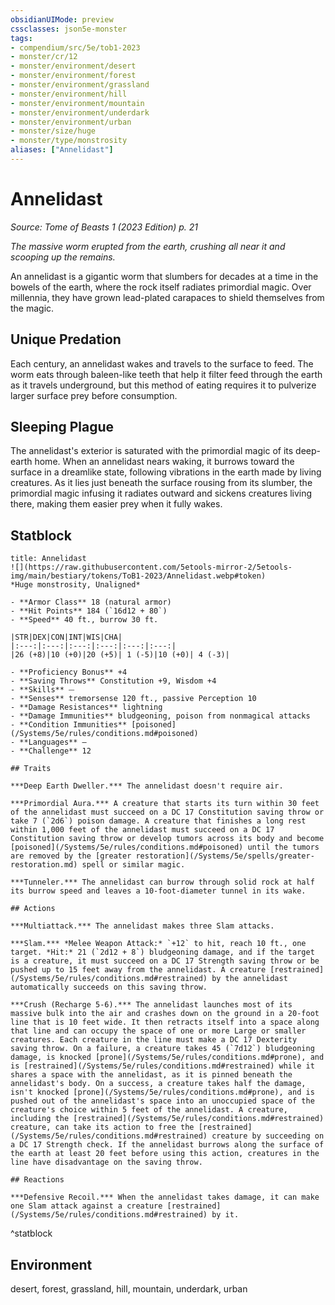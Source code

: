 ```yaml
---
obsidianUIMode: preview
cssclasses: json5e-monster
tags:
- compendium/src/5e/tob1-2023
- monster/cr/12
- monster/environment/desert
- monster/environment/forest
- monster/environment/grassland
- monster/environment/hill
- monster/environment/mountain
- monster/environment/underdark
- monster/environment/urban
- monster/size/huge
- monster/type/monstrosity
aliases: ["Annelidast"]
---
```

# Annelidast
*Source: Tome of Beasts 1 (2023 Edition) p. 21*  

*The massive worm erupted from the earth, crushing all near it and scooping up the remains.*

An annelidast is a gigantic worm that slumbers for decades at a time in the bowels of the earth, where the rock itself radiates primordial magic. Over millennia, they have grown lead-plated carapaces to shield themselves from the magic.

## Unique Predation

Each century, an annelidast wakes and travels to the surface to feed. The worm eats through baleen-like teeth that help it filter feed through the earth as it travels underground, but this method of eating requires it to pulverize larger surface prey before consumption.

## Sleeping Plague

The annelidast's exterior is saturated with the primordial magic of its deep-earth home. When an annelidast nears waking, it burrows toward the surface in a dreamlike state, following vibrations in the earth made by living creatures. As it lies just beneath the surface rousing from its slumber, the primordial magic infusing it radiates outward and sickens creatures living there, making them easier prey when it fully wakes.

## Statblock

```ad-statblock
title: Annelidast
![](https://raw.githubusercontent.com/5etools-mirror-2/5etools-img/main/bestiary/tokens/ToB1-2023/Annelidast.webp#token)
*Huge monstrosity, Unaligned*

- **Armor Class** 18 (natural armor)
- **Hit Points** 184 (`16d12 + 80`)
- **Speed** 40 ft., burrow 30 ft.

|STR|DEX|CON|INT|WIS|CHA|
|:---:|:---:|:---:|:---:|:---:|:---:|
|26 (+8)|10 (+0)|20 (+5)| 1 (-5)|10 (+0)| 4 (-3)|

- **Proficiency Bonus** +4
- **Saving Throws** Constitution +9, Wisdom +4
- **Skills** ⏤
- **Senses** tremorsense 120 ft., passive Perception 10
- **Damage Resistances** lightning
- **Damage Immunities** bludgeoning, poison from nonmagical attacks
- **Condition Immunities** [poisoned](/Systems/5e/rules/conditions.md#poisoned)
- **Languages** —
- **Challenge** 12

## Traits

***Deep Earth Dweller.*** The annelidast doesn't require air.

***Primordial Aura.*** A creature that starts its turn within 30 feet of the annelidast must succeed on a DC 17 Constitution saving throw or take 7 (`2d6`) poison damage. A creature that finishes a long rest within 1,000 feet of the annelidast must succeed on a DC 17 Constitution saving throw or develop tumors across its body and become [poisoned](/Systems/5e/rules/conditions.md#poisoned) until the tumors are removed by the [greater restoration](/Systems/5e/spells/greater-restoration.md) spell or similar magic.

***Tunneler.*** The annelidast can burrow through solid rock at half its burrow speed and leaves a 10-foot-diameter tunnel in its wake.

## Actions

***Multiattack.*** The annelidast makes three Slam attacks.

***Slam.*** *Melee Weapon Attack:* `+12` to hit, reach 10 ft., one target. *Hit:* 21 (`2d12 + 8`) bludgeoning damage, and if the target is a creature, it must succeed on a DC 17 Strength saving throw or be pushed up to 15 feet away from the annelidast. A creature [restrained](/Systems/5e/rules/conditions.md#restrained) by the annelidast automatically succeeds on this saving throw.

***Crush (Recharge 5-6).*** The annelidast launches most of its massive bulk into the air and crashes down on the ground in a 20-foot line that is 10 feet wide. It then retracts itself into a space along that line and can occupy the space of one or more Large or smaller creatures. Each creature in the line must make a DC 17 Dexterity saving throw. On a failure, a creature takes 45 (`7d12`) bludgeoning damage, is knocked [prone](/Systems/5e/rules/conditions.md#prone), and is [restrained](/Systems/5e/rules/conditions.md#restrained) while it shares a space with the annelidast, as it is pinned beneath the annelidast's body. On a success, a creature takes half the damage, isn't knocked [prone](/Systems/5e/rules/conditions.md#prone), and is pushed out of the annelidast's space into an unoccupied space of the creature's choice within 5 feet of the annelidast. A creature, including the [restrained](/Systems/5e/rules/conditions.md#restrained) creature, can take its action to free the [restrained](/Systems/5e/rules/conditions.md#restrained) creature by succeeding on a DC 17 Strength check. If the annelidast burrows along the surface of the earth at least 20 feet before using this action, creatures in the line have disadvantage on the saving throw.

## Reactions

***Defensive Recoil.*** When the annelidast takes damage, it can make one Slam attack against a creature [restrained](/Systems/5e/rules/conditions.md#restrained) by it.
```
^statblock

## Environment

desert, forest, grassland, hill, mountain, underdark, urban